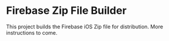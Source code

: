 # Firebase Zip File Builder

This project builds the Firebase iOS Zip file for distribution.
More instructions to come.
